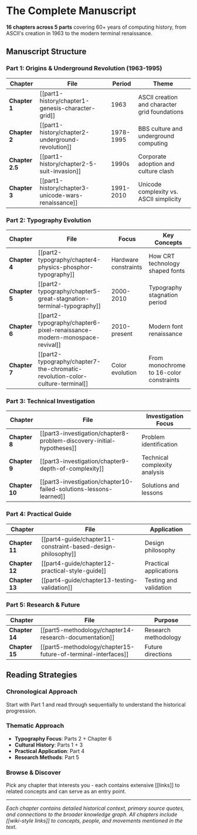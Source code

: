 # The Complete Manuscript

**16 chapters across 5 parts** covering 60+ years of computing history, from ASCII's creation in 1963 to the modern terminal renaissance.

## Manuscript Structure

### Part 1: Origins & Underground Revolution (1963-1995)

| Chapter | File | Period | Theme |
|---------|------|--------|-------|
| **Chapter 1** | [[part1-history/chapter1-genesis-character-grid]] | 1963 | ASCII creation and character grid foundations |
| **Chapter 2** | [[part1-history/chapter2-underground-revolution]] | 1978-1995 | BBS culture and underground computing |
| **Chapter 2.5** | [[part1-history/chapter2-5-suit-invasion]] | 1990s | Corporate adoption and culture clash |
| **Chapter 3** | [[part1-history/chapter3-unicode-wars-renaissance]] | 1991-2010 | Unicode complexity vs. ASCII simplicity |

### Part 2: Typography Evolution

| Chapter | File | Focus | Key Concepts |
|---------|------|-------|--------------|
| **Chapter 4** | [[part2-typography/chapter4-physics-phosphor-typography]] | Hardware constraints | How CRT technology shaped fonts |
| **Chapter 5** | [[part2-typography/chapter5-great-stagnation-terminal-typography]] | 2000-2010 | Typography stagnation period |
| **Chapter 6** | [[part2-typography/chapter6-pixel-renaissance-modern-monospace-revival]] | 2010-present | Modern font renaissance |
| **Chapter 7** | [[part2-typography/chapter7-the-chromatic-revolution-color-culture-terminal]] | Color evolution | From monochrome to 16-color constraints |

### Part 3: Technical Investigation

| Chapter | File | Investigation Focus |
|---------|------|-------------------|
| **Chapter 8** | [[part3-investigation/chapter8-problem-discovery-initial-hypotheses]] | Problem identification |
| **Chapter 9** | [[part3-investigation/chapter9-depth-of-complexity]] | Technical complexity analysis |
| **Chapter 10** | [[part3-investigation/chapter10-failed-solutions-lessons-learned]] | Solutions and lessons |

### Part 4: Practical Guide

| Chapter | File | Application |
|---------|------|-------------|
| **Chapter 11** | [[part4-guide/chapter11-constraint-based-design-philosophy]] | Design philosophy |
| **Chapter 12** | [[part4-guide/chapter12-practical-style-guide]] | Practical applications |
| **Chapter 13** | [[part4-guide/chapter13-testing-validation]] | Testing and validation |

### Part 5: Research & Future

| Chapter | File | Purpose |
|---------|------|---------|
| **Chapter 14** | [[part5-methodology/chapter14-research-documentation]] | Research methodology |
| **Chapter 15** | [[part5-methodology/chapter15-future-of-terminal-interfaces]] | Future directions |

## Reading Strategies

### **Chronological Approach**
Start with Part 1 and read through sequentially to understand the historical progression.

### **Thematic Approach**
- **Typography Focus**: Parts 2 + Chapter 6
- **Cultural History**: Parts 1 + 3
- **Practical Application**: Part 4
- **Research Methods**: Part 5

### **Browse & Discover**
Pick any chapter that interests you - each contains extensive [[links]] to related concepts and can serve as an entry point.

---

*Each chapter contains detailed historical context, primary source quotes, and connections to the broader knowledge graph. All chapters include [[wiki-style links]] to concepts, people, and movements mentioned in the text.*